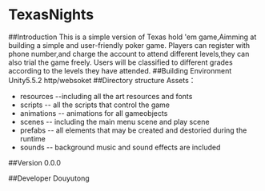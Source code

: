 # TexasNights
##Introduction
This is a simple version of Texas hold 'em game,Aimming at building a simple and user-friendly poker game.
Players can register with phone number,and charge the account to attend different levels,they can also trial the game freely.
Users will be classified to different grades according to the levels they have attended. 
##Building Environment
Unity5.5.2
http/websoket
##Directory structure
Assets：
* resources --including all the art resources and fonts
* scripts -- all the scripts that control the game
* animations -- animations for all gameobjects
* scenes -- including the main menu scene and play scene
* prefabs -- all elements that may be created and destoried during the runtime
* sounds -- background music and sound effects are included

##Version
0.0.0

##Developer
Douyutong

